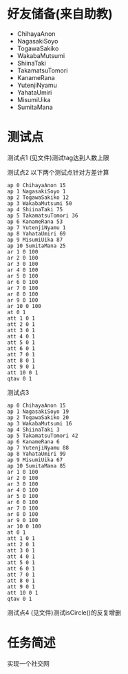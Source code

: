 # 好友储备(来自助教)
* ChihayaAnon
* NagasakiSoyo
* TogawaSakiko
* WakabaMutsumi
* ShiinaTaki
* TakamatsuTomori
* KanameRana
* YutenjiNyamu
* YahataUmiri
* MisumiUika
* SumitaMana

# 测试点
测试点1
(见文件)测试tag达到人数上限

测试点2
以下两个测试点针对方差计算
```
ap 0 ChihayaAnon 15
ap 1 NagasakiSoyo 1
ap 2 TogawaSakiko 12
ap 3 WakabaMutsumi 50
ap 4 ShiinaTaki 75
ap 5 TakamatsuTomori 36
ap 6 KanameRana 53
ap 7 YutenjiNyamu 1
ap 8 YahataUmiri 69
ap 9 MisumiUika 87
ap 10 SumitaMana 25
ar 1 0 100
ar 2 0 100
ar 3 0 100
ar 4 0 100
ar 5 0 100
ar 6 0 100
ar 7 0 100
ar 8 0 100
ar 9 0 100
ar 10 0 100
at 0 1
att 1 0 1
att 2 0 1
att 3 0 1
att 4 0 1
att 5 0 1
att 6 0 1
att 7 0 1
att 8 0 1
att 9 0 1
att 10 0 1
qtav 0 1
```

测试点3
```
ap 0 ChihayaAnon 15
ap 1 NagasakiSoyo 19
ap 2 TogawaSakiko 20
ap 3 WakabaMutsumi 16
ap 4 ShiinaTaki 3
ap 5 TakamatsuTomori 42
ap 6 KanameRana 6
ap 7 YutenjiNyamu 88
ap 8 YahataUmiri 99
ap 9 MisumiUika 67
ap 10 SumitaMana 85
ar 1 0 100
ar 2 0 100
ar 3 0 100
ar 4 0 100
ar 5 0 100
ar 6 0 100
ar 7 0 100
ar 8 0 100
ar 9 0 100
ar 10 0 100
at 0 1
att 1 0 1
att 2 0 1
att 3 0 1
att 4 0 1
att 5 0 1
att 6 0 1
att 7 0 1
att 8 0 1
att 9 0 1
att 10 0 1
qtav 0 1
```

测试点4
(见文件)测试isCircle()的反复增删


# 任务简述
实现一个社交网